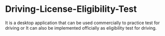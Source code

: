 # Driving-License-Eligibility-Test
It is a desktop application that can be used commercially to practice test for driving or It can also be implemented officially as eligibility test for driving.
